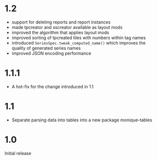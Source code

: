 1.2
===

* support for deleting reports and report instances
* made tpcreator and sscreator available as layout mods
* improved the algorithm that applies layout mods
* improved sorting of tpcreated tiles with numbers within tag names
* introduced `SeriesSpec.tweak_computed_name()` which improves the quality of generated series names
* improved JSON encoding performance


1.1.1
=====

* A hot-fix for the change introduced in 1.1

1.1
===

* Separate parsing data into tables into a new package monique-tables


1.0
===

Initial release
